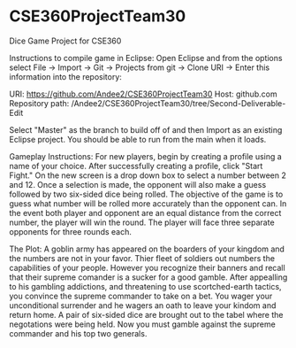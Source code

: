 # CSE360ProjectTeam30
Dice Game Project for CSE360

Instructions to compile game in Eclipse:
Open Eclipse and from the options select File -> Import -> Git -> Projects from git -> Clone URI -> Enter this information into the repository:

URI: https://github.com/Andee2/CSE360ProjectTeam30
Host: github.com
Repository path: /Andee2/CSE360ProjectTeam30/tree/Second-Deliverable-Edit

Select "Master" as the branch to build off of and then Import as an existing Eclipse project. You should be able to run from the main when it loads.

Gameplay Instructions:
For new players, begin by creating a profile using a name of your choice. After successfully creating a profile, click "Start
Fight." On the new screen is a drop down box to select a number between 2 and 12. Once a selection is made, the opponent will
also make a guess followed by two six-sided dice being rolled. The objective of the game is to guess what number will be
rolled more accurately than the opponent can. In the event both player and opponent are an equal distance from the correct
number, the player will win the round. The player will face three separate opponents for three rounds each.

The Plot:
A goblin army has appeared on the boarders of your kingdom and the numbers are not in your favor. Thier fleet of soldiers out
numbers the capabilities of your people. However you recognize their banners and recall that their supreme comander is a 
sucker for a good gamble. After appealling to his gambling addictions, and threatening to use scortched-earth tactics, you
convince the supreme commander to take on a bet. You wager your unconditional surrender and he wagers an oath to leave your
kindom and return home. A pair of six-sided dice are brought out to the tabel where the negotations were being held. Now you
must gamble against the supreme commander and his top two generals.
